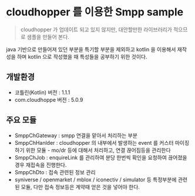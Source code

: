 cloudhopper 를 이용한 Smpp sample
==================================================

> cloudhopper 가 업데이트 되고 있지 않지만, 대안할만한 라이브러리가 적으므로 샘플을 만들어 본다.

java 기반으로 만들어져 있던 부분을 특기할 부분을 제외하고 kotlin 을 이용해서 재작성을 하며 kotlin 으로 작성했을 때 특성들을 공부하기 위한 것이다.


개발환경 
------------

- 코틀린(Kotlin) 버전 : 1.1.1
- com.cloudhoppe 버전 : 5.0.9

주요 모듈
------------

- SmppChGateway : smpp 연결을 맡아서 처리하는 부분
- SmppChHanlder : cloudhopper 의 내부에서 발생하는 event 를 커스터 마이징하기 위한 모듈 - mo/dr 등에 대해서 처리하고, 연결 끊어짐등을 관리한다
- SmppChJob : enquireLink 를 관리하여 분당 한번씩 확인을 요청하여 끊어졌을 경우 재접속을 진행한다.
- SmppChDto : 접속 관련된 정보 관리
- syniverse / openmarket / mblox / iconectiv / simulator 등 특정부분에 관련된 모듈, 다만 접속 정보등은 계약때 얻은 것을 넣어야 한다.


